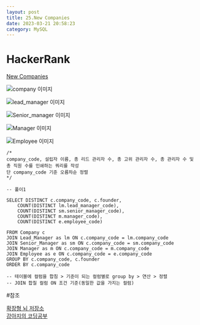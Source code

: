 ```yaml
---
layout: post
title: 25.New Companies
date: 2023-03-21 20:58:23 
category: MySQL
---
```


# HackerRank 
[New Companies](https://www.hackerrank.com/challenges/the-company/problem?isFullScreen=true)    

![company 이미지](https://s3.amazonaws.com/hr-challenge-images/19505/1458531125-deb0a57ae1-ScreenShot2016-03-21at8.50.04AM.png)  

![lead_manager 이미지](https://s3.amazonaws.com/hr-challenge-images/19505/1458534960-2c6d764e3c-ScreenShot2016-03-21at8.50.12AM.png)

![Senior_manager 이미지](https://s3.amazonaws.com/hr-challenge-images/19505/1458534973-6548194998-ScreenShot2016-03-21at8.50.21AM.png)

![Manager 이미지](https://s3.amazonaws.com/hr-challenge-images/19505/1458534988-7fc0af46ce-ScreenShot2016-03-21at8.50.29AM.png)

![Employee 이미지](https://s3.amazonaws.com/hr-challenge-images/19505/1458535002-d47f63cbb4-ScreenShot2016-03-21at8.50.41AM.png)

```MySQL
/*
company_code, 설립자 이름, 총 리드 관리자 수, 총 고위 관리자 수, 총 관리자 수 및 총 직원 수를 인쇄하는 쿼리를 작성
단 company_code 기준 오름차순 정렬
*/

-- 풀이1

SELECT DISTINCT c.company_code, c.founder, 
    COUNT(DISTINCT lm.lead_manager_code),
    COUNT(DISTINCT sm.senior_manager_code),
    COUNT(DISTINCT m.manager_code),
    COUNT(DISTINCT e.employee_code)

FROM Company c
JOIN Lead_Manager as lm ON c.company_code = lm.company_code
JOIN Senior_Manager as sm ON c.company_code = sm.company_code
JOIN Manager as m ON c.company_code = m.company_code
JOIN Employee as e ON c.company_code = e.company_code
GROUP BY c.company_code, c.founder
ORDER BY c.company_code

-- 테이블에 컬럼을 합침 > 기준이 되는 컬럼별로 group by > 연산 > 정렬   
-- JOIN 합칠 컬럼 ON 조건 기준(동일한 값을 가지는 컬럼)  

``` 
#참조

[확장형 뇌 저장소](https://extbrain.tistory.com/56)  
[강아지의 코딩공부](https://codingdog.tistory.com/entry/sql-group-by-2%EA%B0%9C-%EC%9D%B4%EC%83%81-%EB%82%98%EB%88%8C-%EA%B8%B0%EC%A4%80%EC%9D%84-select-%EC%A0%88%EC%97%90%EB%8F%84-%EB%98%91%EA%B0%99%EC%9D%B4-%EC%A0%81%EC%96%B4%EC%A3%BC%EB%A9%B4-%EB%90%9C%EB%8B%A4)  

